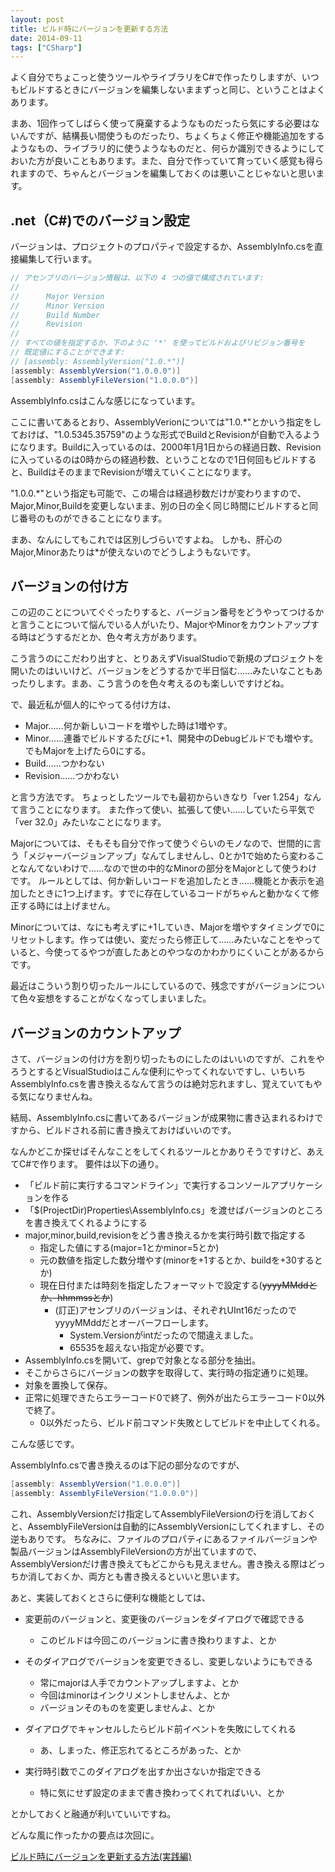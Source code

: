 ```yaml
---
layout: post
title: ビルド時にバージョンを更新する方法
date: 2014-09-11
tags: ["CSharp"]
---
```


よく自分でちょこっと使うツールやライブラリをC#で作ったりしますが、いつもビルドするときにバージョンを編集しないままずっと同じ、ということはよくあります。

まあ、1回作ってしばらく使って廃棄するようなものだったら気にする必要はないんですが、結構長い間使うものだったり、ちょくちょく修正や機能追加をするようなもの、ライブラリ的に使うようなものだと、何らか識別できるようにしておいた方が良いこともあります。また、自分で作っていて育っていく感覚も得られますので、ちゃんとバージョンを編集しておくのは悪いことじゃないと思います。

## .net（C#)でのバージョン設定

バージョンは、プロジェクトのプロパティで設定するか、AssemblyInfo.csを直接編集して行います。

```csharp
// アセンブリのバージョン情報は、以下の 4 つの値で構成されています:
//
//      Major Version
//      Minor Version
//      Build Number
//      Revision
//
// すべての値を指定するか、下のように '*' を使ってビルドおよびリビジョン番号を
// 既定値にすることができます:
// [assembly: AssemblyVersion("1.0.*")]
[assembly: AssemblyVersion("1.0.0.0")]
[assembly: AssemblyFileVersion("1.0.0.0")]
```

AssemblyInfo.csはこんな感じになっています。

ここに書いてあるとおり、AssemblyVerionについては"1.0.*"とかいう指定をしておけば、"1.0.5345.35759"のような形式でBuildとRevisionが自動で入るようになります。Buildに入っているのは、2000年1月1日からの経過日数、Revisionに入っているのは0時からの経過秒数、ということなので1日何回もビルドすると、BuildはそのままでRevisionが増えていくことになります。

"1.0.0.*"という指定も可能で、この場合は経過秒数だけが変わりますので、Major,Minor,Buildを変更しないまま、別の日の全く同じ時間にビルドすると同じ番号のものができることになります。

まあ、なんにしてもこれでは区別しづらいですよね。
しかも、肝心のMajor,Minorあたりは*が使えないのでどうしようもないです。

## バージョンの付け方

この辺のことについてぐぐったりすると、バージョン番号をどうやってつけるかと言うことについて悩んでいる人がいたり、MajorやMinorをカウントアップする時はどうするだとか、色々考え方があります。

こう言うのにこだわり出すと、とりあえずVisualStudioで新規のプロジェクトを開いたのはいいけど、バージョンをどうするかで半日悩む......みたいなこともあったりします。まあ、こう言うのを色々考えるのも楽しいですけどね。

で、最近私が個人的にやってる付け方は、

* Major......何か新しいコードを増やした時は1増やす。
* Minor......連番でビルドするたびに+1、開発中のDebugビルドでも増やす。でもMajorを上げたら0にする。
* Build......つかわない
* Revision......つかわない

と言う方法です。
ちょっとしたツールでも最初からいきなり「ver 1.254」なんて言うことになります。
また作って使い、拡張して使い......していたら平気で「ver 32.0」みたいなことになります。

Majorについては、そもそも自分で作って使うぐらいのモノなので、世間的に言う「メジャーバージョンアップ」なんてしませんし、0とか1で始めたら変わることなんてないわけで......なので世の中的なMinorの部分をMajorとして使うわけです。
ルールとしては、何か新しいコードを追加したとき......機能とか表示を追加したときに1つ上げます。すでに存在しているコードがちゃんと動かなくて修正する時には上げません。

Minorについては、なにも考えずに+1していき、Majorを増やすタイミングで0にリセットします。作っては使い、変だったら修正して......みたいなことをやっていると、今使ってるやつが直したあとのやつなのかわかりにくいことがあるからです。

最近はこういう割り切ったルールにしているので、残念ですがバージョンについて色々妄想をすることがなくなってしまいました。

## バージョンのカウントアップ

さて、バージョンの付け方を割り切ったものにしたのはいいのですが、これをやろうとするとVisualStudioはこんな便利にやってくれないですし、いちいちAssemblyInfo.csを書き換えるなんて言うのは絶対忘れますし、覚えていてもやる気になりませんね。

結局、AssemblyInfo.csに書いてあるバージョンが成果物に書き込まれるわけですから、ビルドされる前に書き換えておけばいいのです。

なんかどこか探せばそんなことをしてくれるツールとかありそうですけど、あえてC#で作ります。
要件は以下の通り。

* 「ビルド前に実行するコマンドライン」で実行するコンソールアプリケーションを作る
* 「$(ProjectDir)Properties\AssemblyInfo.cs」を渡せばバージョンのところを書き換えてくれるようにする
* major,minor,build,revisionをどう書き換えるかを実行時引数で指定する
  * 指定した値にする(major=1とかminor=5とか)
  * 元の数値を指定した数分増やす(minorを+1するとか、buildを+30するとか)
  * 現在日付または時刻を指定したフォーマットで設定する(~~yyyyMMddとか、hhmmssとか~~)
    * (訂正)アセンブリのバージョンは、それぞれUInt16だったのでyyyyMMddだとオーバーフローします。
      * System.Versionがintだったので間違えました。
      * 65535を超えない指定が必要です。
* AssemblyInfo.csを開いて、grepで対象となる部分を抽出。
* そこからさらにバージョンの数字を取得して、実行時の指定通りに処理。
* 対象を置換して保存。
* 正常に処理できたらエラーコード0で終了、例外が出たらエラーコード0以外で終了。
  * 0以外だったら、ビルド前コマンド失敗としてビルドを中止してくれる。

こんな感じです。

AssemblyInfo.csで書き換えるのは下記の部分なのですが、

```csharp
[assembly: AssemblyVersion("1.0.0.0")]
[assembly: AssemblyFileVersion("1.0.0.0")]
```

これ、AssemblyVersionだけ指定してAssemblyFileVersionの行を消しておくと、AssemblyFileVersionは自動的にAssemblyVersionにしてくれますし、その逆もありです。
ちなみに、ファイルのプロパティにあるファイルバージョンや製品バージョンはAssemblyFileVersionの方が出ていますので、AssemblyVersionだけ書き換えてもどこからも見えません。書き換える際はどっちか消しておくか、両方とも書き換えるといいと思います。

あと、実装しておくとさらに便利な機能としては、

* 変更前のバージョンと、変更後のバージョンをダイアログで確認できる
  * このビルドは今回このバージョンに書き換わりますよ、とか
* そのダイアログでバージョンを変更できるし、変更しないようにもできる
  * 常にmajorは人手でカウントアップしますよ、とか
  * 今回はminorはインクリメントしませんよ、とか
  * バージョンそのものを変更しませんよ、とか

* ダイアログでキャンセルしたらビルド前イベントを失敗にしてくれる
  * あ、しまった、修正忘れてるところがあった、とか

* 実行時引数でこのダイアログを出すか出さないか指定できる
  * 特に気にせず設定のままで書き換わってくれてればいい、とか

とかしておくと融通が利いていいですね。

どんな風に作ったかの要点は次回に。

[ビルド時にバージョンを更新する方法(実践編)](http://spacekey.info/677/ "ビルド時にバージョンを更新する方法(実践編)")